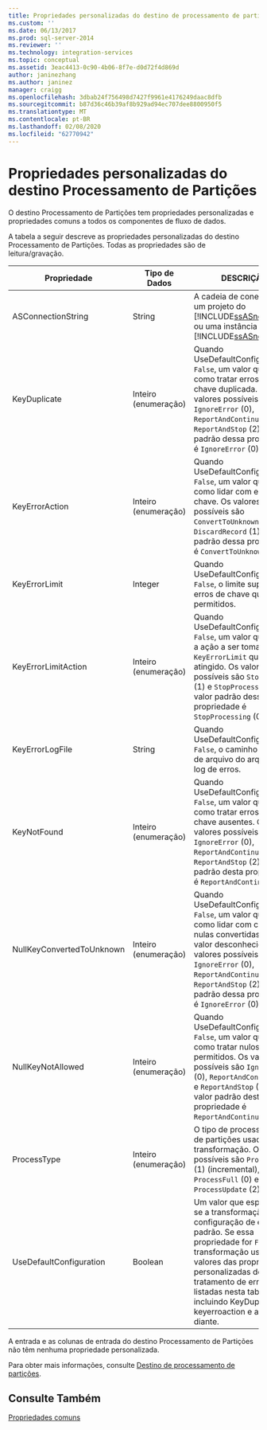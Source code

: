 ```yaml
---
title: Propriedades personalizadas do destino de processamento de partição | Microsoft Docs
ms.custom: ''
ms.date: 06/13/2017
ms.prod: sql-server-2014
ms.reviewer: ''
ms.technology: integration-services
ms.topic: conceptual
ms.assetid: 3eac4413-0c90-4b06-8f7e-d0d72f4d869d
author: janinezhang
ms.author: janinez
manager: craigg
ms.openlocfilehash: 3dbab24f756498d7427f9961e4176249daac8dfb
ms.sourcegitcommit: b87d36c46b39af8b929ad94ec707dee8800950f5
ms.translationtype: MT
ms.contentlocale: pt-BR
ms.lasthandoff: 02/08/2020
ms.locfileid: "62770942"
---
```

# <a name="partition-processing-destination-custom-properties"></a>Propriedades personalizadas do destino Processamento de Partições
  O destino Processamento de Partições tem propriedades personalizadas e propriedades comuns a todos os componentes de fluxo de dados.  
  
 A tabela a seguir descreve as propriedades personalizadas do destino Processamento de Partições. Todas as propriedades são de leitura/gravação.  
  
|Propriedade|Tipo de Dados|DESCRIÇÃO|  
|--------------|---------------|-----------------|  
|ASConnectionString|String|A cadeia de conexão com um projeto do [!INCLUDE[ssASnoversion](../../includes/ssasnoversion-md.md)] ou uma instância do [!INCLUDE[ssASnoversion](../../includes/ssasnoversion-md.md)].|  
|KeyDuplicate|Inteiro (enumeração)|Quando UseDefaultConfiguration é `False`, um valor que indica como tratar erros de chave duplicada. Os valores possíveis são `IgnoreError` (0), `ReportAndContinue` (1) e `ReportAndStop` (2). O valor padrão dessa propriedade é `IgnoreError` (0).|  
|KeyErrorAction|Inteiro (enumeração)|Quando UseDefaultConfiguration é `False`, um valor que indica como lidar com erros de chave. Os valores possíveis são `ConvertToUnknown` (0) e `DiscardRecord` (1). O valor padrão dessa propriedade é `ConvertToUnknown` (0).|  
|KeyErrorLimit|Integer|Quando UseDefaultConfiguration é `False`, o limite superior de erros de chave que são permitidos.|  
|KeyErrorLimitAction|Inteiro (enumeração)|Quando UseDefaultConfiguration é `False`, um valor que indica a ação a ser tomada `KeyErrorLimit` quando é atingido. Os valores possíveis são `StopLogging` (1) e `StopProcessing` (0). O valor padrão dessa propriedade é `StopProcessing` (0).|  
|KeyErrorLogFile|String|Quando UseDefaultConfiguration é `False`, o caminho e o nome de arquivo do arquivo de log de erros.|  
|KeyNotFound|Inteiro (enumeração)|Quando UseDefaultConfiguration é `False`, um valor que indica como tratar erros de chave ausentes. Os valores possíveis são `IgnoreError` (0), `ReportAndContinue` (1) e `ReportAndStop` (2). O valor padrão desta propriedade é `ReportAndContinue` (1).|  
|NullKeyConvertedToUnknown|Inteiro (enumeração)|Quando UseDefaultConfiguration é `False`, um valor que indica como lidar com chaves nulas convertidas para o valor desconhecido. Os valores possíveis são `IgnoreError` (0), `ReportAndContinue` (1) e `ReportAndStop` (2). O valor padrão dessa propriedade é `IgnoreError` (0).|  
|NullKeyNotAllowed|Inteiro (enumeração)|Quando UseDefaultConfiguration é `False`, um valor que indica como tratar nulos não permitidos. Os valores possíveis são `IgnoreError` (0), `ReportAndContinue` (1) e `ReportAndStop` (2). O valor padrão desta propriedade é `ReportAndContinue` (1).|  
|ProcessType|Inteiro (enumeração)|O tipo de processamento de partições usado pela transformação. Os valores possíveis são `ProcessAdd` (1) (incremental), `ProcessFull` (0) e `ProcessUpdate` (2).|  
|UseDefaultConfiguration|Boolean|Um valor que especifica se a transformação usa a configuração de erro padrão. Se essa propriedade for `False`, a transformação usará os valores das propriedades personalizadas de tratamento de erros listadas nesta tabela, incluindo KeyDuplicate, keyerroaction e assim por diante.|  
  
 A entrada e as colunas de entrada do destino Processamento de Partições não têm nenhuma propriedade personalizada.  
  
 Para obter mais informações, consulte [Destino de processamento de partições](partition-processing-destination.md).  
  
## <a name="see-also"></a>Consulte Também  
 [Propriedades comuns](../common-properties.md)  
  
  
